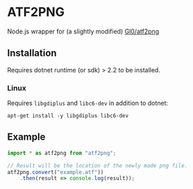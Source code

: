 # ATF2PNG

Node.js wrapper for (a slightly modified) [Gl0/atf2png](https://github.com/Gl0/atf2png)

## Installation

Requires dotnet runtime (or sdk) > 2.2 to be installed.

### Linux
Requires `libgdiplus` and `libc6-dev` in addition to dotnet:
```
apt-get install -y libgdiplus libc6-dev
```

## Example

```javascript
import * as atf2png from "atf2png";

// Result will be the location of the newly made png file.
atf2png.convert("example.atf"))
    .then(result => console.log(result));
```